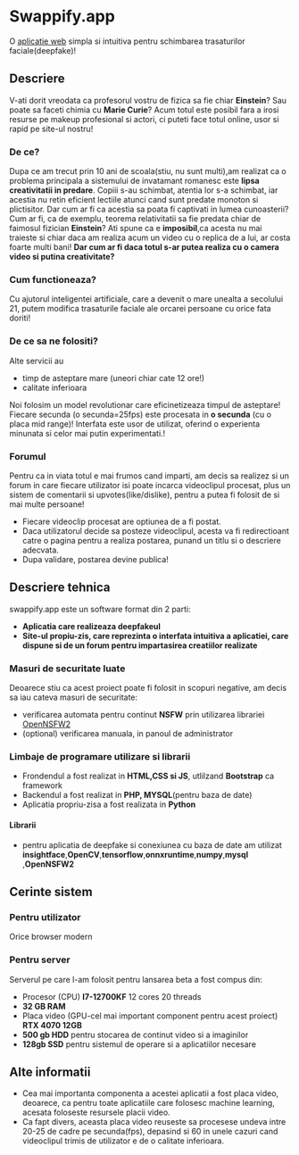 # **Swappify.app**
O [aplicatie web](http://swappify.app "aplicatie web") simpla si intuitiva pentru schimbarea trasaturilor faciale(deepfake)!

## Descriere

V-ati dorit vreodata ca profesorul vostru de fizica sa fie chiar **Einstein**? Sau poate sa faceti chimia cu **Marie Curie**? Acum totul este posibil fara a irosi resurse pe makeup profesional si actori, ci puteti face totul online, usor si rapid pe site-ul nostru!

### De ce?

Dupa ce am trecut prin 10 ani de scoala(stiu, nu sunt multi),am realizat ca o problema principala a sistemului de invatamant romanesc este **lipsa creativitatii in predare**. Copiii s-au schimbat, atentia lor s-a schimbat, iar acestia nu retin eficient lectiile atunci cand sunt predate monoton si plictisitor.
Dar cum ar fi ca acestia sa poata fi captivati in lumea cunoasterii?
Cum ar fi, ca de exemplu, teorema relativitatii sa fie predata chiar de faimosul fizician **Einstein**?
Ati spune ca e **imposibil**,ca acesta nu mai traieste si chiar daca am realiza acum un video cu o replica de a lui, ar costa foarte multi bani!
**Dar cum ar fi daca totul s-ar putea realiza cu o camera video si putina creativitate?**

### Cum functioneaza?
Cu ajutorul inteligentei artificiale, care a devenit o mare unealta a secolului 21, putem modifica trasaturile faciale ale orcarei persoane cu orice fata doriti!
### De ce sa ne folositi?
Alte servicii au
- timp de asteptare mare (uneori chiar cate 12 ore!)
- calitate inferioara 

Noi folosim un model revolutionar care eficinetizeaza timpul de asteptare!
Fiecare secunda (o secunda=25fps) este procesata in **o secunda** (cu o placa mid range)!
Interfata este usor de utilizat, oferind o experienta minunata si celor mai putin experimentati.!
### Forumul
Pentru ca in viata totul e mai frumos cand imparti, am decis sa realizez si un forum in care fiecare utilizator isi poate incarca videoclipul procesat, plus un sistem de comentarii si upvotes(like/dislike), pentru a putea fi folosit de si mai multe persoane!
- Fiecare videoclip procesat are optiunea de a fi postat.
- Daca utilizatorul decide sa posteze videoclipul, acesta va fi redirectioant catre o pagina pentru a realiza postarea, punand un titlu si o descriere adecvata.
- Dupa validare, postarea devine publica!

## Descriere tehnica
swappify.app este un software format din 2 parti:
- **Aplicatia care realizeaza deepfakeul**
- **Site-ul propiu-zis, care reprezinta o interfata intuitiva a aplicatiei, care dispune si de un forum pentru impartasirea creatiilor realizate**
### Masuri de securitate luate
Deoarece stiu ca acest proiect poate fi folosit in scopuri negative, am decis sa iau cateva masuri de securitate:
- verificarea automata pentru continut **NSFW** prin utilizarea librariei [OpenNSFW2](https://github.com/bhky/opennsfw2 "OpenNSFW2")
- (optional) verificarea manuala, in panoul de administrator
### Limbaje de programare utilizare si librarii
- Frondendul a fost realizat in **HTML,CSS si JS**, utlilzand **Bootstrap** ca framework
- Backendul a fost realizat in **PHP, MYSQL**(pentru baza de date)
- Aplicatia propriu-zisa a fost realizata in **Python**
#### Librarii
- pentru aplicatia de deepfake si conexiunea cu baza de date am utilizat **insightface**,**OpenCV**,**tensorflow**,**onnxruntime**,**numpy**,**mysql** ,**OpenNSFW2**

## Cerinte sistem
### Pentru utilizator
Orice browser modern
### Pentru server
Serverul pe care l-am folosit pentru lansarea beta a fost compus din:
- Procesor (CPU) **I7-12700KF** 12 cores 20 threads
- **32 GB RAM**
- Placa video (GPU-cel mai important component pentru acest proiect) **RTX 4070 12GB**
- **500 gb HDD** pentru stocarea de continut video si a imaginilor
- **128gb SSD** pentru sistemul de operare si a aplicatiilor necesare

## Alte informatii
- Cea mai importanta componenta a acestei aplicatii a fost placa video, deoarece, ca  pentru toate aplicatiile care folosesc machine learning, acesata foloseste resursele placii video.
- Ca fapt divers, aceasta placa video reuseste sa procesese undeva intre 20-25 de cadre pe secunda(fps), depasind si 60 in unele cazuri cand videoclipul trimis de utilizator e de o calitate inferioara.
